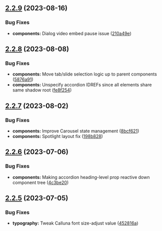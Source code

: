 ## [2.2.9](https://github.com/jacecotton/tcds/compare/v2.2.8...v2.2.9) (2023-08-16)


### Bug Fixes

* **components:** Dialog video embed pause issue ([210a49e](https://github.com/jacecotton/tcds/commit/210a49eaaea7184c6043a8b16d20aebfad48af22))



## [2.2.8](https://github.com/jacecotton/tcds/compare/v2.2.7...v2.2.8) (2023-08-08)


### Bug Fixes

* **components:** Move tab/slide selection logic up to parent components ([5876a91](https://github.com/jacecotton/tcds/commit/5876a91dae30e64edfe3f573510e242abfcb398e))
* **components:** Unspecify accordion IDREFs since all elements share same shadow root ([fe8f254](https://github.com/jacecotton/tcds/commit/fe8f2543597473340beb3239922c8842986aaf76))



## [2.2.7](https://github.com/jacecotton/tcds/compare/v2.2.6...v2.2.7) (2023-08-02)


### Bug Fixes

* **components:** Improve Carousel state management ([8bcf621](https://github.com/jacecotton/tcds/commit/8bcf62199bc7941c87fe486d9897db7d4b5acf66))
* **components:** Spotlight layout fix ([198b828](https://github.com/jacecotton/tcds/commit/198b828b96a84606d6785c17b8e8156ccc92cb30))



## [2.2.6](https://github.com/jacecotton/tcds/compare/v2.2.5...v2.2.6) (2023-07-06)


### Bug Fixes

* **components:** Making accordion heading-level prop reactive down component tree ([4c3be20](https://github.com/jacecotton/tcds/commit/4c3be20b31e46fcda1590880abf033e0a4d33d64))



## [2.2.5](https://github.com/jacecotton/tcds/compare/v2.2.4...v2.2.5) (2023-07-05)


### Bug Fixes

* **typography:** Tweak Calluna font size-adjust value ([452816a](https://github.com/jacecotton/tcds/commit/452816adcfd118250ee1cd08861aa985e2ac3c2c))



